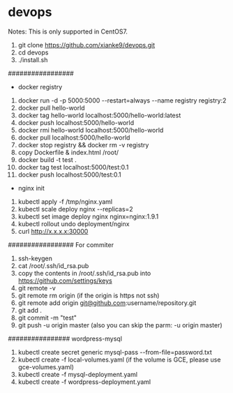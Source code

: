 # devops

Notes: This is only supported in CentOS7.

1. git clone https://github.com/xianke9/devops.git
2. cd devops
3. ./install.sh


#################
- docker registry
1. docker run -d -p 5000:5000 --restart=always --name registry registry:2
2. docker pull hello-world
3. docker tag hello-world localhost:5000/hello-world:latest
4. docker push localhost:5000/hello-world
5. docker rmi hello-world localhost:5000/hello-world
6. docker pull localhost:5000/hello-world
7. docker stop registry && docker rm -v registry
8. copy Dockerfile & index.html /root/
9. docker build -t test .
10. docker tag test localhost:5000/test:0.1
11. docker push localhost:5000/test:0.1

- nginx init
1. kubectl apply -f /tmp/nginx.yaml
2. kubectl scale deploy nginx --replicas=2
3. kubectl set image deploy nginx nginx=nginx:1.9.1
4. kubectl rollout undo deployment/nginx
5. curl http://x.x.x.x:30000


#################
For commiter
1. ssh-keygen
2. cat /root/.ssh/id_rsa.pub
3. copy the contents in /root/.ssh/id_rsa.pub into https://github.com/settings/keys
4. git remote -v
5. git remote rm origin (if the origin is https not ssh)
6. git remote add origin git@github.com:username/repository.git
7. git add .
8. git commit -m "test"
9. git push -u origin master (also you can skip the parm: -u origin master)


################
wordpress-mysql
1. kubectl create secret generic mysql-pass --from-file=password.txt
2. kubectl create -f local-volumes.yaml (if the volume is GCE, please use gce-volumes.yaml)
3. kubectl create -f mysql-deployment.yaml
4. kubectl create -f wordpress-deployment.yaml
